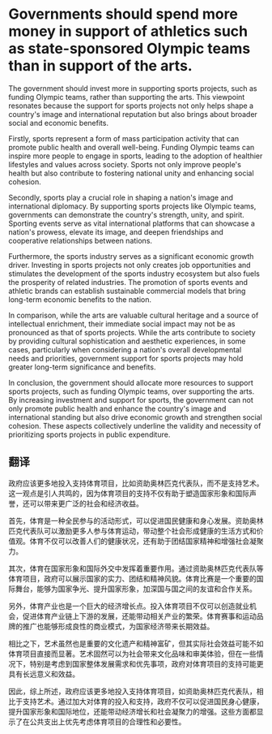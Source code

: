 # Governments should spend more money in support of athletics such as state-sponsored Olympic teams than in support of the arts.

The government should invest more in supporting sports projects, such as funding Olympic teams, rather than supporting the arts. This viewpoint resonates because the support for sports projects not only helps shape a country's image and international reputation but also brings about broader social and economic benefits.

Firstly, sports represent a form of mass participation activity that can promote public health and overall well-being. Funding Olympic teams can inspire more people to engage in sports, leading to the adoption of healthier lifestyles and values across society. Sports not only improve people's health but also contribute to fostering national unity and enhancing social cohesion.

Secondly, sports play a crucial role in shaping a nation's image and international diplomacy. By supporting sports projects like Olympic teams, governments can demonstrate the country's strength, unity, and spirit. Sporting events serve as vital international platforms that can showcase a nation's prowess, elevate its image, and deepen friendships and cooperative relationships between nations.

Furthermore, the sports industry serves as a significant economic growth driver. Investing in sports projects not only creates job opportunities and stimulates the development of the sports industry ecosystem but also fuels the prosperity of related industries. The promotion of sports events and athletic brands can establish sustainable commercial models that bring long-term economic benefits to the nation.

In comparison, while the arts are valuable cultural heritage and a source of intellectual enrichment, their immediate social impact may not be as pronounced as that of sports projects. While the arts contribute to society by providing cultural sophistication and aesthetic experiences, in some cases, particularly when considering a nation's overall developmental needs and priorities, government support for sports projects may hold greater long-term significance and benefits.

In conclusion, the government should allocate more resources to support sports projects, such as funding Olympic teams, over supporting the arts. By increasing investment and support for sports, the government can not only promote public health and enhance the country's image and international standing but also drive economic growth and strengthen social cohesion. These aspects collectively underline the validity and necessity of prioritizing sports projects in public expenditure.

<div style="page-break-after: always;"></div>

## 翻译

政府应该更多地投入支持体育项目，比如资助奥林匹克代表队，而不是支持艺术。这一观点是引人共鸣的，因为体育项目的支持不仅有助于塑造国家形象和国际声誉，还可以带来更广泛的社会和经济收益。

首先，体育是一种全民参与的活动形式，可以促进国民健康和身心发展。资助奥林匹克代表队可以激励更多人参与体育运动，带动整个社会形成健康的生活方式和价值观。体育不仅可以改善人们的健康状况，还有助于团结国家精神和增强社会凝聚力。

其次，体育在国家形象和国际外交中发挥着重要作用。通过资助奥林匹克代表队等体育项目，政府可以展示国家的实力、团结和精神风貌。体育比赛是一个重要的国际舞台，能够为国家争光、提升国家形象，加深国与国之间的友谊和合作关系。

另外，体育产业也是一个巨大的经济增长点。投入体育项目不仅可以创造就业机会，促进体育产业链上下游的发展，还能带动相关产业的繁荣。体育赛事和运动品牌的推广也能够形成良性的商业模式，为国家经济带来长期效益。

相比之下，艺术虽然也是重要的文化遗产和精神富矿，但其实际社会效益可能不如体育项目直接而显著。艺术固然可以为社会带来文化品味和审美体验，但在一些情况下，特别是考虑到国家整体发展需求和优先事项，政府对体育项目的支持可能更具有长远意义和效益。

因此，综上所述，政府应该更多地投入支持体育项目，如资助奥林匹克代表队，相比于支持艺术。通过加大对体育的投入和支持，政府不仅可以促进国民身心健康，提升国家形象和国际地位，还能带动经济增长和社会凝聚力的增强。这些方面都显示了在公共支出上优先考虑体育项目的合理性和必要性。